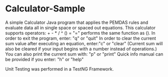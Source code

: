 # Calculator-Sample
A simple Calculator Java program that applies the PEMDAS rules and evaluate data all in single space or spaced out equations.
This calculator supports operators: + - * / ^ () =
"=" performs the same function as ().
In order to exit the program, enter: "q" or "quit"
In order to clear the current sum value after executing an equation, enter:"c" or "clear"
(Current sum will also be cleared if your input begins with a number instead of operations.)
You can also print the current sum with: "p" or "print"
Quick info manual can be provided if you enter: "h" or "help"

Unit Testing was performed in a TestNG Framework.

